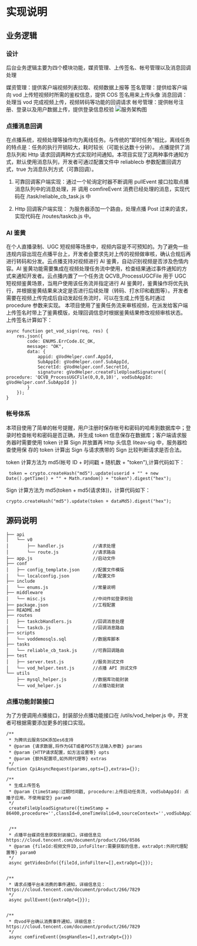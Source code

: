 
# 实现说明

## 业务逻辑

### 设计
后台业务逻辑主要为四个模块功能，媒资管理、上传签名、帐号管理以及消息回调处理

媒资管理：提供客户端视频列表拉取、视频数据上报等
签名管理：提供给客户端向 vod 上传短视频时所需的鉴权信息，提供 COS 签名用来上传头像
消息回调：处理当 vod 完成视频上传，视频转码等功能的回调请求
帐号管理：提供帐号注册、登录以及用户数据上传，提供登录信息校验
![服务架构图](https://main.qcloudimg.com/raw/840212956ecc1b296bb1b93ea0bd7f6b.png)

### 点播消息回调


在点播系统，视频处理等操作均为离线任务。与传统的“即时任务”相比，离线任务的特点是：任务的执行开销较大，耗时较长（可能长达数十分钟）。 点播提供了消息队列和 Http 请求回调两种方式实现时间通知。本项目实现了这两种事件通知方式，默认使用消息队列，开发者可通过配置文件中 reliablecb 参数配置回调方式，true 为消息队列方式（可靠回调）。

1. 可靠回调客户端实现：通过一个轮询定时器不断调用 pullEvent 接口拉取点播消息队列中的消息处理，并 调用 comfireEvent 消费已经处理的消息，实现代码在 /task/reliable_cb_task.js 中

2. Http 回调客户端实现： 为服务器添加一个路由，处理点播 Post 过来的请求，实现代码在 /routes/taskcb.js 中。

### AI 鉴黄
在个人直播录制、UGC 短视频等场景中，视频内容是不可预知的。为了避免一些违规内容出现在点播平台上，开发者会要求先对上传的视频做审核，确认合规后再进行转码和分发。云点播支持对视频进行 AI 鉴黄，自动识别视频是否涉及色情内容。AI 鉴黄功能需要集成在视频处理任务流中使用，检查结果通过事件通知的方式来通知开发者。云点播内置了一个任务流 QCVB_ProcessUGCFile 用于 UGC 短视频鉴黄场景，当用户使用该任务流并指定进行 AI 鉴黄时，鉴黄操作将优先执行，并根据鉴黄结果来决定是否进行后续处理（转码、打水印和截图等）。开发者需要在视频上传完成后自动发起任务流时，可以在生成上传签名时通过 procedure 参数来实现。
本项目使用了鉴黄任务流来审核视频，在派发给客户端上传签名时带上了鉴黄模版，处理回调信息时根据鉴黄结果修改视频审核状态。
上传签名计算如下：

```
async function get_vod_sign(req, res) {
    res.json({
        code: ENUMS.ErrCode.EC_OK,
        message: "OK",
        data: {
            appid: gVodHelper.conf.AppId,
            SubAppId: gVodHelper.conf.SubAppId,
            SecretId: gVodHelper.conf.SecretId,
            signature: gVodHelper.createFileUploadSignature({ procedure: 'QCVB_ProcessUGCFile(0,0,0,10)', vodSubAppId: gVodHelper.conf.SubAppId })
        }
    });
}
```

### 帐号体系

本项目使用了简单的帐号提醒，用户注册时保存帐号和密码的哈希到数据库中；登录时检查帐号和密码是否正确，并生成 token 信息保存在数据库；客户端请求服务器时需要使用 token 计算 Sign 并放置再 Http 头信息 liteav-sig
中，服务器检查使用保
存的 token 计算出 Sign 与请求携带的 Sign 比较判断请求是否合法。

token 计算方法为 md5(帐号 ID + 时间戳 + 随机数 + "token"),计算代码如下：

```
 token = crypto.createHash("md5").update(userid + "" + new Date().getTime() + "" + Math.random() + "token").digest("hex");
```


Sign 计算方法为 md5(token + md5(请求体))，计算代码如下：
```
crypto.createHash("md5").update(token + dataMd5).digest("hex");
```

## 源码说明

```
├── api                         
│   └── v0
│       ├── handler.js           //请求处理
│       └── route.js             //请求路由
├── app.js                       //启动文件
├── conf                       
│   ├── config_template.json     //配置文件模版
│   └── localconfig.json         //配置文件
├── include
│   └── enums.js                 //常量说明
├── middleware       
│   └── misc.js                  //中间件如登录校验
├── package.json                 //工程配置
├── README.md                   
├── routes
│   ├── taskcbHandlers.js        //回调消息处理
│   └── taskcb.js                //回调消息路由
├── scripts
│   └── voddemosqls.sql          //数据库脚本
├── tasks
│   └── reliable_cb_task.js      //可靠回调路由
├── test
│   ├── server.test.js           //服务测试文件
│   └── vod_helper.test.js       //点播 API 测试文件
└── utils
    ├── mysql_helper.js          //数据库功能封装
    └── vod_helper.js            //点播功能封装
```

### 点播功能封装接口

为了方便调用点播接口，封装部分点播功能接口在 /utils/vod_helper.js 中，开发者可根据需要添加更多的接口实现。
```
/**
 * 为腾讯云服务SDK添加es6支持
 * @param {请求数据,将作为GET或者POST方法输入参数} params 
 * @param {HTTP请求配置，如方法设置等} opts 
 * @param {额外配置项,如外网代理等} extras 
 */
function CpiAsyncRequest(params,opts={},extras={});
```

```
/**
 * 生成上传签名
 * @param {timeStamp:过期时间戳, procedure:上传启动任务流, vodSubAppId: 点播子应用，不使用留空} param0 
 */
 createFileUploadSignature({timeStamp = 86400,procedure='',classId=0,oneTimeValid=0,sourceContext='',vodSubAppId=0});
```


```

 /**
 * 点播平台媒资信息获取封装接口，详细信息见https://cloud.tencent.com/document/product/266/8586
 * @param {fileId:视频文件ID,infoFilter:需要获取的信息，extraOpt:外网代理配置等} param0 
 */
 async getVideoInfo({fileId,infoFilter=[],extraOpt={}});
```


```

/**
 * 请求点播平台未消费的事件通知，详细信息见：https://cloud.tencent.com/document/product/266/7829
 */
 async pullEvent({extraOpt={}});
```

```

/**
 * 向vod平台确认消费事件通知，详细信息：https://cloud.tencent.com/document/product/266/7829
 */
 async comfireEvent({msgHandles=[],extraOpt={}})
```
